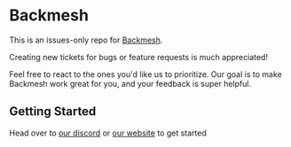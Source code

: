 # Backmesh

This is an issues-only repo for [Backmesh](https://backmesh.com).

Creating new tickets for bugs or feature requests is much appreciated!

Feel free to react to the ones you'd like us to prioritize. Our goal is to make Backmesh work great for you, and your feedback is super helpful.

## Getting Started

Head over to [our discord](https://discord.gg/FfYyJfgUUY) or [our website](https://backmesh.com/) to get started
